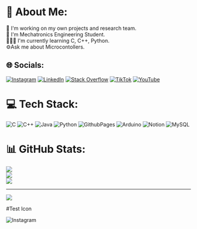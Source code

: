 # 💫 About Me:
🦾 I'm working on my own projects and research team.<br>🤖 I'm Mechatronics Engineering Student.<br>👨🏽‍💻 I'm currently learning C, C++, Python.<br>⚙️Ask me about Microcontollers.


## 🌐 Socials:
[![Instagram](https://img.shields.io/badge/Instagram-%23E4405F.svg?logo=Instagram&logoColor=white)](https://instagram.com/another_mechatronic) [![LinkedIn](https://img.shields.io/badge/LinkedIn-%230077B5.svg?logo=linkedin&logoColor=white)](https://linkedin.com/in/alejandro-reyes-leon) [![Stack Overflow](https://img.shields.io/badge/-Stackoverflow-FE7A16?logo=stack-overflow&logoColor=white)](https://stackoverflow.com/users/23206463) [![TikTok](https://img.shields.io/badge/TikTok-%23000000.svg?logo=TikTok&logoColor=white)](https://tiktok.com/@another.mechatronic) [![YouTube](https://img.shields.io/badge/YouTube-%23FF0000.svg?logo=YouTube&logoColor=white)](https://youtube.com/@another_26) 

# 💻 Tech Stack:
![C](https://img.shields.io/badge/c-%2300599C.svg?style=flat&logo=c&logoColor=white) ![C++](https://img.shields.io/badge/c++-%2300599C.svg?style=flat&logo=c%2B%2B&logoColor=white) ![Java](https://img.shields.io/badge/java-%23ED8B00.svg?style=flat&logo=openjdk&logoColor=white) ![Python](https://img.shields.io/badge/python-3670A0?style=flat&logo=python&logoColor=ffdd54) ![GithubPages](https://img.shields.io/badge/github%20pages-121013?style=flat&logo=github&logoColor=white) ![Arduino](https://img.shields.io/badge/-Arduino-00979D?style=flat&logo=Arduino&logoColor=white) ![Notion](https://img.shields.io/badge/Notion-%23000000.svg?style=flat&logo=notion&logoColor=white) ![MySQL](https://img.shields.io/badge/mysql-%2300000f.svg?style=flat&logo=mysql&logoColor=white)

# 📊 GitHub Stats:
![](https://github-readme-stats.vercel.app/api?username=4l3j026&theme=chartreuse-dark&hide_border=false&include_all_commits=false&count_private=false)<br/>
![](https://github-readme-streak-stats.herokuapp.com/?user=4l3j026&theme=chartreuse-dark&hide_border=false)<br/>
![](https://github-readme-stats.vercel.app/api/top-langs/?username=4l3j026&theme=chartreuse-dark&hide_border=false&include_all_commits=false&count_private=false&layout=compact)

---
[![](https://visitcount.itsvg.in/api?id=4l3j026&icon=0&color=0)](https://visitcount.itsvg.in)

#Test Icon

![Instagram](https://cdn.pixabay.com/photo/2016/11/18/11/16/instagram-1834010_1280.png)




<!-- Proudly created with GPRM ( https://gprm.itsvg.in ) -->
